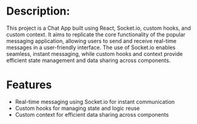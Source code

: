 # Description:
This project is a Chat App built using React, Socket.io, custom hooks, and custom context. It aims to replicate the core functionality of the popular messaging application, allowing users to send and receive real-time messages in a user-friendly interface. The use of Socket.io enables seamless, instant messaging, while custom hooks and context provide efficient state management and data sharing across components. 

# Features
- Real-time messaging using Socket.io for instant communication
- Custom hooks for managing state and logic reuse
- Custom context for efficient data sharing across components


